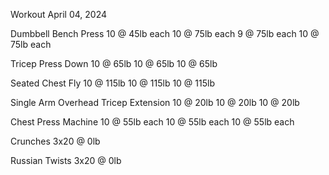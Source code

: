 Workout April 04, 2024

Dumbbell Bench Press
10 @ 45lb each
10 @ 75lb each
9 @ 75lb each
10 @ 75lb each

Tricep Press Down
10 @ 65lb
10 @ 65lb
10 @ 65lb

Seated Chest Fly
10 @ 115lb
10 @ 115lb
10 @ 115lb

Single Arm Overhead Tricep Extension
10 @ 20lb
10 @ 20lb
10 @ 20lb

Chest Press Machine
10 @ 55lb each
10 @ 55lb each
10 @ 55lb each

Crunches
3x20 @ 0lb

Russian Twists
3x20 @ 0lb